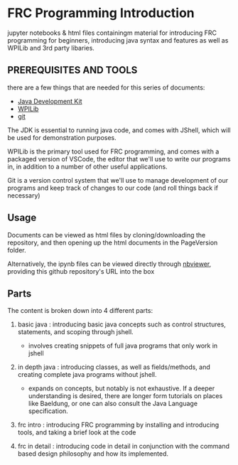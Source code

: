 # FRC Programming Introduction

jupyter notebooks & html files containingm material for introducing FRC programming for beginners, introducing java syntax and features as well as WPILib and 3rd party libaries.

## PREREQUISITES AND TOOLS

there are a few things that are needed for this series of documents:

- [Java Development Kit](https://adoptium.net/temurin/releases/?version=17)
- [WPILib](https://docs.wpilib.org/en/stable/docs/zero-to-robot/step-2/wpilib-setup.html)
- [git](https://github.com/git-guides/install-git)

The JDK is essential to running java code, and comes with JShell, which will be used for demonstration purposes.

WPILib is the primary tool used for FRC programming, and comes with a packaged version of VSCode, the editor that we'll use to write our programs in, in addition to a number of other useful applications.

Git is a version control system that we'll use to manage development of our programs and keep track of changes to our code (and roll things back if necessary)

## Usage

Documents can be viewed as html files by cloning/downloading the repository, and then opening up the html documents in the PageVersion folder.

Alternatively, the ipynb files can be viewed directly through [nbviewer](https://nbviewer.org/), providing this github repository's URL into the box

## Parts

The content is broken down into 4 different parts:

1. basic java : introducing basic java concepts such as control structures, statements, and scoping through jshell.
    - involves creating snippets of full java programs that only work in jshell

2. in depth java : introducing classes, as well as fields/methods, and creating complete java programs without jshell.
    - expands on concepts, but notably is not exhaustive. If a deeper understanding is desired, there are longer form tutorials on places like Baeldung, or one can also consult the Java Language specification.
3. frc intro : introducing FRC programming by installing and introducing tools, and taking a brief look at the code
4. frc in detail : introducing code in detail in conjunction with the command based design philosophy and how its implemented.
